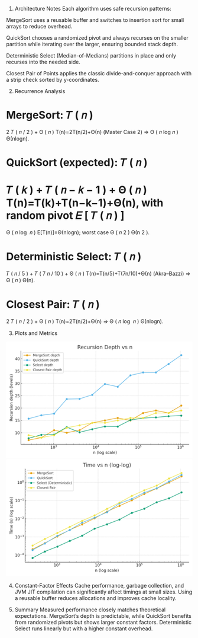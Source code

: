 1. Architecture Notes
   Each algorithm uses safe recursion patterns:

MergeSort uses a reusable buffer and switches to insertion sort for small arrays to reduce overhead.

QuickSort chooses a randomized pivot and always recurses on the smaller partition while iterating over the larger, ensuring bounded stack depth.

Deterministic Select (Median-of-Medians) partitions in place and only recurses into the needed side.

Closest Pair of Points applies the classic divide-and-conquer approach with a strip check sorted by y-coordinates.

2. Recurrence Analysis

MergeSort:
𝑇
(
𝑛
)
=
2
𝑇
(
𝑛
/
2
)
+
Θ
(
𝑛
)
T(n)=2T(n/2)+Θ(n) (Master Case 2) ⇒
Θ
(
𝑛
log
⁡
𝑛
)
Θ(nlogn).

QuickSort (expected):
𝑇
(
𝑛
)
=
𝑇
(
𝑘
)
+
𝑇
(
𝑛
−
𝑘
−
1
)
+
Θ
(
𝑛
)
T(n)=T(k)+T(n−k−1)+Θ(n), with random pivot
𝐸
[
𝑇
(
𝑛
)
]
=
Θ
(
𝑛
log
⁡
𝑛
)
E[T(n)]=Θ(nlogn); worst case
Θ
(
𝑛
2
)
Θ(n
2
).

Deterministic Select:
𝑇
(
𝑛
)
=
𝑇
(
𝑛
/
5
)
+
𝑇
(
7
𝑛
/
10
)
+
Θ
(
𝑛
)
T(n)=T(n/5)+T(7n/10)+Θ(n) (Akra–Bazzi) ⇒
Θ
(
𝑛
)
Θ(n).

Closest Pair:
𝑇
(
𝑛
)
=
2
𝑇
(
𝑛
/
2
)
+
Θ
(
𝑛
)
T(n)=2T(n/2)+Θ(n) ⇒
Θ
(
𝑛
log
⁡
𝑛
)
Θ(nlogn).

3. Plots and Metrics

![Performance Plots](depth_vs_n.png)
![Performance Plots](time_vs_n.png)

4. Constant-Factor Effects
   Cache performance, garbage collection, and JVM JIT compilation can significantly affect timings at small sizes. Using a reusable buffer reduces allocations and improves cache locality.

5. Summary
   Measured performance closely matches theoretical expectations. MergeSort’s depth is predictable, while QuickSort benefits from randomized pivots but shows larger constant factors. Deterministic Select runs linearly but with a higher constant overhead.